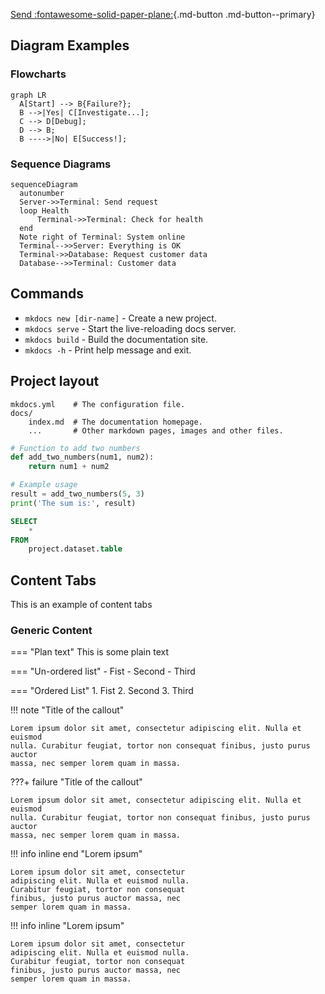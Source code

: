 


[Send :fontawesome-solid-paper-plane:](#){.md-button .md-button--primary}

## Diagram Examples

### Flowcharts

```mermaid
graph LR
  A[Start] --> B{Failure?};
  B -->|Yes| C[Investigate...];
  C --> D[Debug];
  D --> B;
  B ---->|No| E[Success!];
```

### Sequence Diagrams

```mermaid
sequenceDiagram
  autonumber
  Server->>Terminal: Send request
  loop Health
      Terminal->>Terminal: Check for health
  end
  Note right of Terminal: System online
  Terminal-->>Server: Everything is OK
  Terminal->>Database: Request customer data
  Database-->>Terminal: Customer data
```

## Commands

* `mkdocs new [dir-name]` - Create a new project.
* `mkdocs serve` - Start the live-reloading docs server.
* `mkdocs build` - Build the documentation site.
* `mkdocs -h` - Print help message and exit.

## Project layout

    mkdocs.yml    # The configuration file.
    docs/
        index.md  # The documentation homepage.
        ...       # Other markdown pages, images and other files.

```py title="add_numbers.py" linenums="1" hl_lines="2-3"
# Function to add two numbers
def add_two_numbers(num1, num2):
    return num1 + num2

# Example usage
result = add_two_numbers(5, 3)
print('The sum is:', result)
```

```sql title="sample_sql" linenums="1" hl_lines="1-2"
SELECT
    *
FROM
    project.dataset.table
```

## Content Tabs
This is an example of content tabs

### Generic Content

=== "Plan text"
    This is some plain text

=== "Un-ordered list"
    - Fist
    - Second
    - Third

=== "Ordered List"
    1. Fist
    2. Second
    3. Third

!!! note "Title of the callout"

    Lorem ipsum dolor sit amet, consectetur adipiscing elit. Nulla et euismod
    nulla. Curabitur feugiat, tortor non consequat finibus, justo purus auctor
    massa, nec semper lorem quam in massa.

???+ failure "Title of the callout"

    Lorem ipsum dolor sit amet, consectetur adipiscing elit. Nulla et euismod
    nulla. Curabitur feugiat, tortor non consequat finibus, justo purus auctor
    massa, nec semper lorem quam in massa.

!!! info inline end "Lorem ipsum"

    Lorem ipsum dolor sit amet, consectetur
    adipiscing elit. Nulla et euismod nulla.
    Curabitur feugiat, tortor non consequat
    finibus, justo purus auctor massa, nec
    semper lorem quam in massa.

!!! info inline "Lorem ipsum"

    Lorem ipsum dolor sit amet, consectetur
    adipiscing elit. Nulla et euismod nulla.
    Curabitur feugiat, tortor non consequat
    finibus, justo purus auctor massa, nec
    semper lorem quam in massa.
